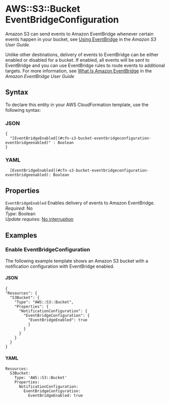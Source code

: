 # AWS::S3::Bucket EventBridgeConfiguration<a name="aws-properties-s3-bucket-notificationconfig-eventbridgeconfig"></a>

Amazon S3 can send events to Amazon EventBridge whenever certain events happen in your bucket, see [Using EventBridge](https://docs.aws.amazon.com/AmazonS3/latest/userguide/EventBridge.html) in the *Amazon S3 User Guide*\.

Unlike other destinations, delivery of events to EventBridge can be either enabled or disabled for a bucket\. If enabled, all events will be sent to EventBridge and you can use EventBridge rules to route events to additional targets\. For more information, see [What Is Amazon EventBridge](https://docs.aws.amazon.com/eventbridge/latest/userguide/eb-what-is.html) in the *Amazon EventBridge User Guide*

## Syntax<a name="aws-properties-s3-bucket-notificationconfig-eventbridgeconfig-syntax"></a>

To declare this entity in your AWS CloudFormation template, use the following syntax:

### JSON<a name="aws-properties-s3-bucket-notificationconfig-eventbridgeconfig-syntax.json"></a>

```
{
  "[EventBridgeEnabled](#cfn-s3-bucket-eventbridgeconfiguration-eventbridgeenabled)" : Boolean
}
```

### YAML<a name="aws-properties-s3-bucket-notificationconfig-eventbridgeconfig-syntax.yaml"></a>

```
  [EventBridgeEnabled](#cfn-s3-bucket-eventbridgeconfiguration-eventbridgeenabled): Boolean
```

## Properties<a name="aws-properties-s3-bucket-notificationconfig-eventbridgeconfig-properties"></a>

`EventBridgeEnabled`  <a name="cfn-s3-bucket-eventbridgeconfiguration-eventbridgeenabled"></a>
Enables delivery of events to Amazon EventBridge\.  
*Required*: No  
*Type*: Boolean  
*Update requires*: [No interruption](https://docs.aws.amazon.com/AWSCloudFormation/latest/UserGuide/using-cfn-updating-stacks-update-behaviors.html#update-no-interrupt)

## Examples<a name="aws-properties-s3-bucket-notificationconfig-eventbridgeconfig--examples"></a>



### Enable EventBridgeConfiguration<a name="aws-properties-s3-bucket-notificationconfig-eventbridgeconfig--examples--Enable_EventBridgeConfiguration"></a>

The following example template shows an Amazon S3 bucket with a notification configuration with EventBridge enabled\.

#### JSON<a name="aws-properties-s3-bucket-notificationconfig-eventbridgeconfig--examples--Enable_EventBridgeConfiguration--json"></a>

```
{
"Resources": {
  "S3Bucket": {
    "Type": "AWS::S3::Bucket",
    "Properties": {
      "NotificationConfiguration": {
        "EventBridgeConfiguration": {
          "EventBridgeEnabled": true
          }
        }
      }
    }
  }
}
```

#### YAML<a name="aws-properties-s3-bucket-notificationconfig-eventbridgeconfig--examples--Enable_EventBridgeConfiguration--yaml"></a>

```
Resources:
  S3Bucket:
    Type: 'AWS::S3::Bucket'
    Properties:
      NotificationConfiguration:
        EventBridgeConfiguration:
          EventBridgeEnabled: true
```